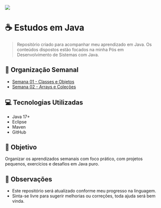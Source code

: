 <img src="https://www.stylus.co.za/wp-content/uploads/2022/12/java-banner.png">

# ☕ Estudos em Java

> Repositório criado para acompanhar meu aprendizado em Java. Os conteúdos dispostos estão focados na minha Pós em Desenvolvimento de Sistemas com Java.

## 📅 Organização Semanal

- [Semana 01 - Classes e Objetos](./introducaoAPOO/01.Classes-E-Objetos)
- [Semana 02 - Arrays e Coleções](./introducaoAPOO/02.Arrays-E-Coleções)


## 💻 Tecnologias Utilizadas

- Java 17+
- Eclipse
- Maven
- GitHub

## 🧠 Objetivo

Organizar os aprendizados semanais com foco prático, com projetos pequenos, exercícios e desafios em Java puro.

## 📌 Observações

- Este repositório será atualizado conforme meu progresso na linguagem.
- Sinta-se livre para sugerir melhorias ou correções, toda ajuda será bem vinda.
  
